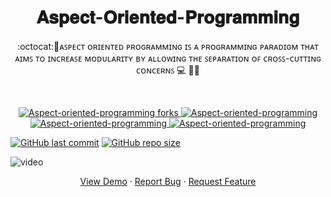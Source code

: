 
 <h1 align="center">𝐀𝐬𝐩𝐞𝐜𝐭-𝐎𝐫𝐢𝐞𝐧𝐭𝐞𝐝-𝐏𝐫𝐨𝐠𝐫𝐚𝐦𝐦𝐢𝐧𝐠</h1>
<p align="center">
:octocat:🌟ᴀꜱᴘᴇᴄᴛ ᴏʀɪᴇɴᴛᴇᴅ ᴘʀᴏɢʀᴀᴍᴍɪɴɢ ɪꜱ ᴀ ᴘʀᴏɢʀᴀᴍᴍɪɴɢ ᴘᴀʀᴀᴅɪɢᴍ ᴛʜᴀᴛ ᴀɪᴍꜱ ᴛᴏ ɪɴᴄʀᴇᴀꜱᴇ ᴍᴏᴅᴜʟᴀʀɪᴛʏ ʙʏ ᴀʟʟᴏᴡɪɴɢ ᴛʜᴇ ꜱᴇᴘᴀʀᴀᴛɪᴏɴ ᴏꜰ ᴄʀᴏꜱꜱ-ᴄᴜᴛᴛɪɴɢ ᴄᴏɴᴄᴇʀɴꜱ 💻 🎯🚀<p><br>
<a href="https://github.com/ashish2030/Aspect-oriented-programming/fork" target="blank">


<p align="center">
   <img src="https://img.shields.io/github/forks/ashish2030/Aspect-oriented-programming?style=flat-square" alt="Aspect-oriented-programming forks"/>
</a>
<a href="https://github.com/ashish2030/Aspect-oriented-programming/stargazers" target="blank">
<img src="https://img.shields.io/github/stars/ashish2030/Aspect-oriented-programming?style=flat-square" alt="Aspect-oriented-programming"/>
</a>
<a href="https://github.com/ashish2030/Aspect-oriented-programming/issues" target="blank">
<img src="https://img.shields.io/github/issues/ashish2030/Aspect-oriented-programming?style=flat-square" alt="Aspect-oriented-programming"/>
</a>
<a href="https://github.com/ashish2030/Aspect-oriented-programming/pulls" target="blank">
<img src="https://img.shields.io/github/issues-pr/ashish2030/Aspect-oriented-programming?style=flat-square" alt="Aspect-oriented-programming"/>
</a>
  </p>

 [![GitHub last commit](https://img.shields.io/github/last-commit/ashish2030/Aspect-Oriented-Programming)](https://github.com/ashish2030/Aspect-Oriented-Programming/commits/master)
[![GitHub repo size](https://img.shields.io/github/repo-size/ashish2030/Aspect-Oriented-Programming)](https://github.com/ashish2030/Aspect-Oriented-Programming/archive/master.zip)
 
![video](https://user-images.githubusercontent.com/61516051/117417457-fe555780-af37-11eb-8e85-cb6ef1cae871.gif)

<p align="center">
    <a href="https://github.com/Ashish2030/Aspect-oriented-programming" target="blank">View Demo</a>
    ·
    <a href="https://github.com/ashish2030/Aspect-oriented-programming/issues/new/choose">Report Bug</a>
    ·
    <a href="https://github.com/ashish2030/Aspect-oriented-programming/issues/new/choose">Request Feature</a>
</p>


